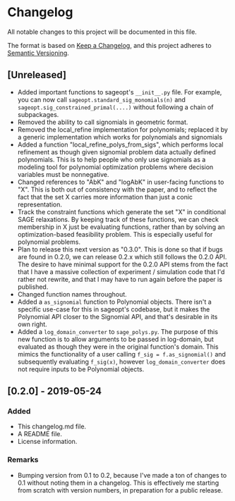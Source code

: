 # Changelog
All notable changes to this project will be documented in this file.

The format is based on [Keep a Changelog](https://keepachangelog.com/en/1.0.0/),
and this project adheres to [Semantic Versioning](https://semver.org/spec/v2.0.0.html).

## [Unreleased]
 - Added important functions to sageopt's ``__init__.py`` file.
 For example, you can now call ``sageopt.standard_sig_monomials(n)`` and
 ``sageopt.sig_constrained_primal(....)`` without following a chain of
 subpackages.
 - Removed the ability to call signomials in geometric format.
 - Removed the local_refine implementation for polynomials; replaced
   it by a generic implementation which works for polynomials and signomials
 - Added a function "local_refine_polys_from_sigs", which performs local refinement
   as though given signomial problem data actually defined polynomials. This
   is to help people who only use signomials as a modeling tool for polynomial
   optimization problems where decision variables must be nonnegative.
  - Changed references to "AbK" and "logAbK" in user-facing functions to "X".
  This is both out of consistency with the paper, and to reflect the fact that
  the set X carries more information than just a conic representation.
  - Track the constraint functions which generate the set "X" in conditional SAGE
  relaxations. By keeping track of these functions, we can check membership in X
  just be evaluating functions, rather than by solving an optimization-based
  feasibility problem. This is especially useful for polynomial problems.
  - Plan to release this next version as "0.3.0". This is done so that if bugs
  are found in 0.2.0, we can release 0.2.x which still follows the 0.2.0 API.
  The desire to have minimal support for the 0.2.0 API stems from the fact that
  I have a massive collection of experiment / simulation code that I'd rather
  not rewrite, and that I may have to run again before the paper is published.
  - Changed function names throughout.
  - Added a ``as_signomial`` function to Polynomial objects. There isn't a specific
    use-case for this in sageopt's codebase, but it makes the Polynomial API closer
    to the Signomial API, and that's desirable in its own right.
  - Added a ``log_domain_converter`` to ``sage_polys.py``. The purpose of this new function
    is to allow arguments to be passed in log-domain, but evaluated as though they
    were in the original function's domain. This mimics the functionality of a user
    calling ``f_sig = f.as_signomial()`` and subsequently evaluating ``f_sig(x)``,
    however ``log_domain_converter`` does not require inputs to be Polynomial objects.




## [0.2.0] - 2019-05-24
### Added
 - This changelog.md file.
 - A README file.
 - License information.
### Remarks
 - Bumping version from 0.1 to 0.2, because I've made a ton of changes to 0.1 without noting them in a changelog.
   This is effectively me starting from scratch with version numbers, in preparation for a public release.
